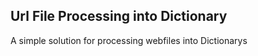 Url File Processing into Dictionary
-----

A simple solution for processing webfiles into Dictionarys
